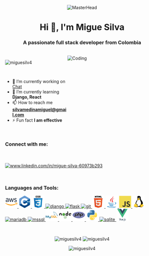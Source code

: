 <p align="center">
    <img width="1000" height="400" src="https://st2.depositphotos.com/1429923/5244/v/600/depositphotos_52445715-stock-illustration-vector-flat-illustration-of-process.jpg" alt="MasterHead">
</p>

<h1 align="center">Hi 👋, I'm Migue Silva</h1>
<h3 align="center">A passionate full stack developer from Colombia</h3>
<br>

<img align="right" alt="Coding" width="300" height="350" border="rounded-2" src="https://media1.giphy.com/media/v1.Y2lkPTc5MGI3NjExZ2g5Zmt2eGsyazVnMWkyMm9vbTY0MHRlcmtyOGE3andhN3hmeGs1OSZlcD12MV9pbnRlcm5hbF9naWZfYnlfaWQmY3Q9Zw/qgQUggAC3Pfv687qPC/giphy.webp" />

<p align="left">
    <img src="https://komarev.com/ghpvc/?username=miguesilv4&label=Profile%20views&color=0e75b6&style=flat" alt="miguesilv4" />
</p>

<br>

- 🔭 I’m currently working on [Chat](https://github.com/rom213/sora_project.git)  
- 🌱 I’m currently learning **Django, React**  
- 📫 How to reach me **silvamedinamiguel@gmail.com**  
- ⚡ Fun fact **I am effective**  

<br>

<h3 align="left">Connect with me:</h3>
<p align="left">
    <a href="https://linkedin.com/in/www.linkedin.com/in/migue-silva-60973b293" target="blank">
        <img align="center" src="https://raw.githubusercontent.com/rahuldkjain/github-profile-readme-generator/master/src/images/icons/Social/linked-in-alt.svg" alt="www.linkedin.com/in/migue-silva-60973b293" height="30" width="40" />
    </a>
</p>

<br>

<h3 align="left">Languages and Tools:</h3>
<p align="left">
    <a href="https://aws.amazon.com" target="_blank" rel="noreferrer">
        <img src="https://raw.githubusercontent.com/devicons/devicon/master/icons/amazonwebservices/amazonwebservices-original-wordmark.svg" alt="aws" width="40" height="40"/>
    </a>
    <a href="https://www.w3schools.com/cpp/" target="_blank" rel="noreferrer">
        <img src="https://raw.githubusercontent.com/devicons/devicon/master/icons/cplusplus/cplusplus-original.svg" alt="cplusplus" width="40" height="40"/>
    </a>
    <a href="https://www.w3schools.com/css/" target="_blank" rel="noreferrer">
        <img src="https://raw.githubusercontent.com/devicons/devicon/master/icons/css3/css3-original-wordmark.svg" alt="css3" width="40" height="40"/>
    </a>
    <a href="https://www.djangoproject.com/" target="_blank" rel="noreferrer">
        <img src="https://cdn.worldvectorlogo.com/logos/django.svg" alt="django" width="40" height="40"/>
    </a>
    <a href="https://flask.palletsprojects.com/" target="_blank" rel="noreferrer">
        <img src="https://www.vectorlogo.zone/logos/pocoo_flask/pocoo_flask-icon.svg" alt="flask" width="40" height="40"/>
    </a>
    <a href="https://git-scm.com/" target="_blank" rel="noreferrer">
        <img src="https://www.vectorlogo.zone/logos/git-scm/git-scm-icon.svg" alt="git" width="40" height="40"/>
    </a>
    <a href="https://www.w3.org/html/" target="_blank" rel="noreferrer">
        <img src="https://raw.githubusercontent.com/devicons/devicon/master/icons/html5/html5-original-wordmark.svg" alt="html5" width="40" height="40"/>
    </a>
    <a href="https://www.java.com" target="_blank" rel="noreferrer">
        <img src="https://raw.githubusercontent.com/devicons/devicon/master/icons/java/java-original.svg" alt="java" width="40" height="40"/>
    </a>
    <a href="https://developer.mozilla.org/en-US/docs/Web/JavaScript" target="_blank" rel="noreferrer">
        <img src="https://raw.githubusercontent.com/devicons/devicon/master/icons/javascript/javascript-original.svg" alt="javascript" width="40" height="40"/>
    </a>
    <a href="https://www.linux.org/" target="_blank" rel="noreferrer">
        <img src="https://raw.githubusercontent.com/devicons/devicon/master/icons/linux/linux-original.svg" alt="linux" width="40" height="40"/>
    </a>
    <a href="https://mariadb.org/" target="_blank" rel="noreferrer">
        <img src="https://www.vectorlogo.zone/logos/mariadb/mariadb-icon.svg" alt="mariadb" width="40" height="40"/>
    </a>
    <a href="https://www.microsoft.com/en-us/sql-server" target="_blank" rel="noreferrer">
        <img src="https://www.svgrepo.com/show/303229/microsoft-sql-server-logo.svg" alt="mssql" width="40" height="40"/>
    </a>
    <a href="https://www.mysql.com/" target="_blank" rel="noreferrer">
        <img src="https://raw.githubusercontent.com/devicons/devicon/master/icons/mysql/mysql-original-wordmark.svg" alt="mysql" width="40" height="40"/>
    </a>
    <a href="https://nodejs.org" target="_blank" rel="noreferrer">
        <img src="https://raw.githubusercontent.com/devicons/devicon/master/icons/nodejs/nodejs-original-wordmark.svg" alt="nodejs" width="40" height="40"/>
    </a>
    <a href="https://www.php.net" target="_blank" rel="noreferrer">
        <img src="https://raw.githubusercontent.com/devicons/devicon/master/icons/php/php-original.svg" alt="php" width="40" height="40"/>
    </a>
    <a href="https://www.python.org" target="_blank" rel="noreferrer">
        <img src="https://raw.githubusercontent.com/devicons/devicon/master/icons/python/python-original.svg" alt="python" width="40" height="40"/>
    </a>
    <a href="https://www.sqlite.org/" target="_blank" rel="noreferrer">
        <img src="https://www.vectorlogo.zone/logos/sqlite/sqlite-icon.svg" alt="sqlite" width="40" height="40"/>
    </a>
    <a href="https://vuejs.org/" target="_blank" rel="noreferrer">
        <img src="https://raw.githubusercontent.com/devicons/devicon/master/icons/vuejs/vuejs-original-wordmark.svg" alt="vuejs" width="40"/>
    </a>
</p>

<br>
<p align="center">
    <img src="https://github-readme-stats.vercel.app/api?username=miguesilv4&show_icons=true&locale=en" alt="miguesilv4" width="400" style="vertical-align: middle;" />
    <img src="https://github-readme-streak-stats.herokuapp.com/?user=miguesilv4&" alt="miguesilv4" width="400" style="vertical-align: middle;" />
</p>

<p align="center">
    <img src="https://github-readme-stats.vercel.app/api/top-langs?username=miguesilv4&show_icons=true&locale=en&layout=compact" alt="miguesilv4" />
</p>





